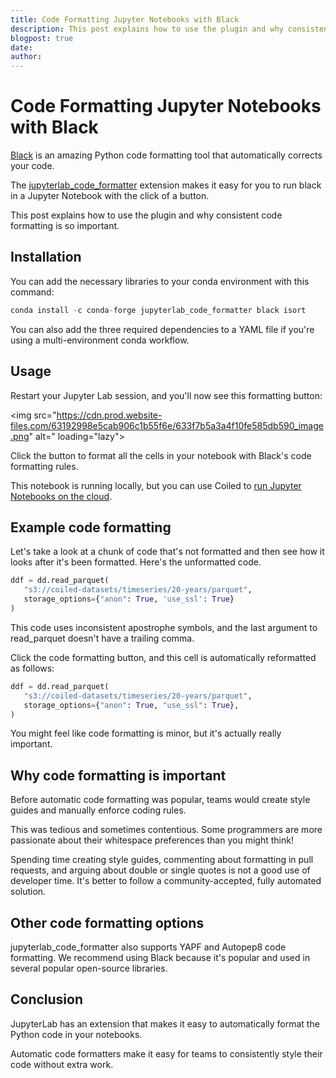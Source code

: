 ```yaml
---
title: Code Formatting Jupyter Notebooks with Black
description: This post explains how to use the plugin and why consistent code formatting is so important.
blogpost: true
date: 
author: 
---
```


# Code Formatting Jupyter Notebooks with Black

[Black](https://github.com/psf/black) is an amazing Python code formatting tool that automatically corrects your code.

The [jupyterlab_code_formatter](https://github.com/ryantam626/jupyterlab_code_formatter) extension makes it easy for you to run black in a Jupyter Notebook with the click of a button.

This post explains how to use the plugin and why consistent code formatting is so important.

## Installation

You can add the necessary libraries to your conda environment with this command:

```python
conda install -c conda-forge jupyterlab_code_formatter black isort
```

You can also add the three required dependencies to a YAML file if you're using a multi-environment conda workflow.

## Usage

Restart your Jupyter Lab session, and you'll now see this formatting button:

<img src="https://cdn.prod.website-files.com/63192998e5cab906c1b55f6e/633f7b5a3a4f10fe585db590_image.png" alt=" loading="lazy">

Click the button to format all the cells in your notebook with Black's code formatting rules.

This notebook is running locally, but you can use Coiled to [run Jupyter Notebooks on the cloud](https://docs.coiled.io/user_guide/notebooks.html).

## Example code formatting

Let's take a look at a chunk of code that's not formatted and then see how it looks after it's been formatted.  Here's the unformatted code.

```python
ddf = dd.read_parquet(
   "s3://coiled-datasets/timeseries/20-years/parquet",
   storage_options={"anon": True, 'use_ssl': True}
)
```

This code uses inconsistent apostrophe symbols, and the last argument to read_parquet doesn't have a trailing comma.

Click the code formatting button, and this cell is automatically reformatted as follows:

```python
ddf = dd.read_parquet(
   "s3://coiled-datasets/timeseries/20-years/parquet",
   storage_options={"anon": True, "use_ssl": True},
)
```

You might feel like code formatting is minor, but it's actually really important.

## Why code formatting is important

Before automatic code formatting was popular, teams would create style guides and manually enforce coding rules.

This was tedious and sometimes contentious.  Some programmers are more passionate about their whitespace preferences than you might think!

Spending time creating style guides, commenting about formatting in pull requests, and arguing about double or single quotes is not a good use of developer time.  It's better to follow a community-accepted, fully automated solution.

## Other code formatting options

jupyterlab_code_formatter also supports YAPF and Autopep8 code formatting.  We recommend using Black because it's popular and used in several popular open-source libraries.

## Conclusion

JupyterLab has an extension that makes it easy to automatically format the Python code in your notebooks.

Automatic code formatters make it easy for teams to consistently style their code without extra work.